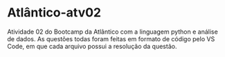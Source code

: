 # Atlântico-atv02
Atividade 02 do Bootcamp da Atlântico com a linguagem python e análise de dados.
As questões todas foram feitas em formato de código pelo VS Code, em que cada arquivo possui a resolução da questão.